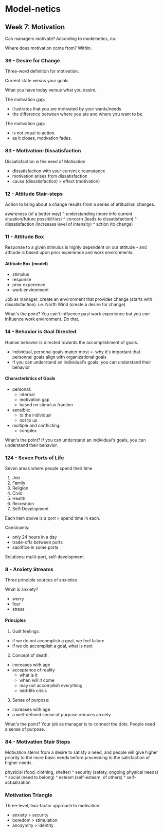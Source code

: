 # Model-netics

## Week 7: Motivation

Can managers motivate?  According to modelnetics, no.

Where does motivation come from?  Within.

### 36 - Desire for Change
Three-word definition for motivation.

Current state versus your goals.

What you have today versus what you desire.

The motivation gap:
- illustrates that you are motivated by your wants/needs.
- the difference between where you are and where you want to be.

The motivation gap:
- is not equal to action.
- as it closes, motivation fades.



### 83 - Motivation-Dissatisfaction
Dissatisfaction is the seed of Motivation

- dissatisfaction with your current circumstance
- motivation arises from dissatisfaction
- cause (dissatisfaction) > effect (motivation)



### 12 - Attitude Stair-steps
Action to bring about a change results from a series of attitudinal changes.

awareness (of a better way) ^ understanding (more info current situation/future possibilities) ^ concern (leads to dissatisfaction) ^ dissatisfaction (increases level of intensity) ^ action (to change)



### 11 - Attitude Box
Response to a given stimulus is highly dependent on our attitude - and attitude is based upon prior experience and work environments.

#### Attitude Box (model)
- stimulus
- response
- prior experience
- work environment

Job as manager: create an environment that provides change (starts with dissatisfaction).  i.e. North Wind (create a desire for change)

What's the point? You can't influence past work experience but you _can_ influence work environment.  Do that.



### 14 - Behavior is Goal Directed
Human behavior is directed towards the accomplishment of goals.

- Individual, personal goals matter most <- why it's important that personnel goals align with organizational goals
- If you can understand an individual's goals, you can understand their behavior

#### Characteristics of Goals
- personal:
  - internal
  - motivation gap
  - based on stimulus fraction
- sensible:
  - to the individual
  - not to us
- multiple and conflicting:
  - complex

What's the point?  If you can understand an individual's goals, you can understand their behavior.



### 124 - Seven Ports of Life
Seven areas where people spend their time

1. Job
2. Family
3. Religion
4. Civic
5. Health
6. Recreation
7. Self-Development

Each item above is a port > spend time in each.

Constraints:
- only 24 hours in a day
- trade-offs between ports
- sacrifice in some ports

Solutions: multi-port, self-development



### 8 - Anxiety Streams
Three principle sources of anxieties

What is anxiety?
- worry
- fear
- stress

#### Principles
1. Guilt feelings:
  - if we do not accomplish a goal, we feel failure
  - if we do accomplish a goal, what is next
2. Concept of death:
  - increases with age
  - acceptance of reality
    - what is it
    - when will it come
    - may not accomplish everything
    - mid-life crisis
3. Sense of purpose:
  - increases with age
  - a well-defined sense of purpose reduces anxiety

What's the point?  Your job as manager is to connect the dots.  People need a sense of purpose.



### 84 - Motivation Stair Steps
Motivation stems from a desire to satisfy a need, and people will give higher priority to the more basic needs before proceeding to the satisfaction of higher needs.

physicial (food, clothing, shelter) ^ security (safety, ongoing physical needs) ^ social (need to belong) ^ esteem (self-esteem, of others) ^ self-actualization



### Motivation Triangle
Three-level, two-factor approach to motivation

- anxiety > security
- boredom > stimulation
- anonymity > identity
